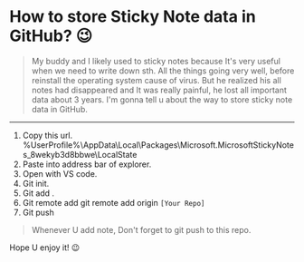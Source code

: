# How to store Sticky Note data in GitHub? :wink:

> My buddy and I likely used to sticky notes because It's very useful when we need to write down sth.
> All the things going very well, before reinstall the operating system cause of virus.
> But he realized his all notes had disappeared and It was really painful, he lost all important data about 3 years.
> I'm gonna tell u about the way to store sticky note data in GitHub.

---

1.  Copy this url. %UserProfile%\AppData\Local\Packages\Microsoft.MicrosoftStickyNotes_8wekyb3d8bbwe\LocalState
2.  Paste into address bar of explorer.
3.  Open with VS code.
4.  Git init.
5.  Git add .
6.  Git remote add git remote add origin `[Your Repo]`
7.  Git push

> Whenever U add note, Don't forget to git push to this repo.

Hope U enjoy it! :wink:

